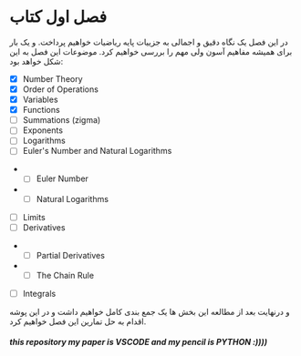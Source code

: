 # فصل اول کتاب

در این فصل یک نگاه دقیق و اجمالی به جزییات  پایه ریاضیات خواهیم پرداخت. و یک بار برای همیشه مفاهیم آسون ولی مهم را بررسی خواهیم کرد.
موضوعات این فصل به این شکل خواهد بود:

- [X] Number Theory
- [X] Order of Operations
- [X] Variables
- [X] Functions
- [ ] Summations (zigma)
- [ ] Exponents
- [ ] Logarithms
- [ ] Euler's Number and Natural Logarithms
- - [ ] Euler Number
- - [ ] Natural Logarithms
- [ ] Limits
- [ ] Derivatives
- - [ ] Partial Derivatives
- - [ ] The Chain Rule
- [ ] Integrals

و درنهایت بعد از مطالعه این بخش ها یک جمع بندی کامل خواهیم داشت و در این پوشه اقدام به حل تمارین این فصل خواهیم کرد.

##### this repository my paper is VSCODE and my pencil is PYTHON :))))
